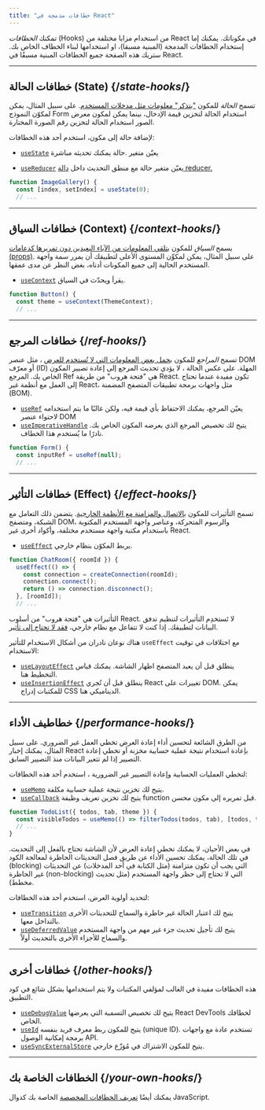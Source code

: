 ```yaml
---
title: "خطافات مدمجة في React"
---
```


<Intro>

 تمكنك *الخطافات* (Hooks) من استخدام مزايا مختلفة من React في مكوناتك. يمكنك إما إستخدام الخطافات المدمجة (المبنية مسبقا)، او استخدامها لبناء الخطاف الخاص بك. ستريك هذه الصفحة جميع الخطافات المبنية مسبقًا في React.


</Intro>

---

## خطافات الحالة (State) {/*state-hooks*/}

تسمح *الحالة* للمكون ["بتذكر" معلومات مثل مدخلات المستخدم](/learn/state-a-components-memory). على سبيل المثال، يمكن لمكوّن النموذج Form استخدام الحالة لتخزين قيمة الإدخال، بينما يمكن لمكون معرض الصور استخدام الحالة لتخزين رقم الصورة المختارة.

لإضافة حالة إلى مكون، استخدم أحد هذه الخطافات:

* [`useState`](/reference/react/useState) يعيّن متغير .حالة يمكنك تحديثه مباشرة

* [`useReducer`](/reference/react/useReducer) يعيّن متغير حالة مع منطق التحديث داخل [دالة reducer.](/learn/extracting-state-logic-into-a-reducer)

```js
function ImageGallery() {
  const [index, setIndex] = useState(0);
  // ...
```

---

## خطافات السياق (Context) {/*context-hooks*/}

يسمح *السياق* للمكون [بتلقي المعلومات من الآباء البعيدين دون تمريرها كدعامات (props)](/learn/passing-props-to-a-component). على سبيل المثال، يمكن لمكوِّن المستوى الأعلى لتطبيقك أن يمرر سمة واجهة المستخدم الحالية إلى جميع المكونات أدناه، بغض النظر عن مدى عمقها.


* [`useContext`](/reference/react/useContext) يقرأ ويحدّث في السياق.

```js
function Button() {
  const theme = useContext(ThemeContext);
  // ...
```

---

## خطافات المرجع {/*ref-hooks*/}

تسمح *المراجع* للمكون [بحمل بعض المعلومات التي لا تُستخدم للعرض](/learn/referencing-values-with-refs) ، مثل عنصر DOM أو معرّف (ID) المهلة.
 على عكس الحالة ، لا يؤدي تحديث المرجع إلى إعادة تصيير المكون الخاص بك. المرجع Ref هي "فتحة هروب" من طريقة React. تكون مفيدة عندما تحتاج إلى العمل مع أنظمة غير React، مثل واجهات برمجة تطبيقات المتصفح المضمنة (BOM).


* [`useRef`](/reference/react/useRef) يعيّن المرجع، يمكنك الاحتفاظ بأي قيمة فيه، ولكن غالبًا ما يتم استخدامه لاحتواء عنصر DOM
* [`useImperativeHandle`](/reference/react/useImperativeHandle) يتيح لك تخصيص المرجع الذي يعرضه المكون الخاص بك. نادرًا ما يُستخدم هذا الخطاف.

```js
function Form() {
  const inputRef = useRef(null);
  // ...
```

---

## خطافات التأثير (Effect) {/*effect-hooks*/}

تسمح التأثيرات للمكون [بالاتصال والمزامنة مع الأنظمة الخارجية](/learn/synchronizing-with-effects). يتضمن ذلك التعامل مع الشبكة، ومتصفح DOM، والرسوم المتحركة، وعناصر واجهة المستخدم المكتوبة باستخدام مكتبة واجهة مستخدم مختلفة، وأكواد أخرى غير React.


* [`useEffect`](/reference/react/useEffect) يربط المكوّن بنظام خارجي.

```js
function ChatRoom({ roomId }) {
  useEffect(() => {
    const connection = createConnection(roomId);
    connection.connect();
    return () => connection.disconnect();
  }, [roomId]);
  // ...
```

التأثيرات هي "فتحة هروب" من أسلوب React. لا تَستخدِم التأثيرات لتنظيم تدفق البيانات لتطبيقك. إذا كنت لا تتفاعل مع نظام خارجي، [فقد لا تحتاج إلى تأثير](/learn/you-might-not-need-an-effect).


هناك نوعان نادران من أشكال الاستخدام للتأثير  `useEffect` مع اختلافات في توقيت الاستخدام:

* [`useLayoutEffect`](/reference/react/useLayoutEffect) ينطلق قبل أن يعيد المتصفح اظهار الشاشة. يمكنك قياس التخطيط هنا.
* [`useInsertionEffect`](/reference/react/useInsertionEffect) ينطلق قبل أن تُجري React تغييرات على DOM. يمكن للمكتبات إدراج CSS الديناميكي هنا.

---

## خطاطيف الأداء {/*performance-hooks*/}

من الطرق الشائعة لتحسين أداء إعادة العرض تخطي العمل غير الضروري. على سبيل المثال، يمكنك إخبار React بإعادة استخدام نتيجة عملية حسابية مخزنة أو تخطي إعادة التصيير إذا لم تتغير البيانات منذ التصيير السابق.

لتخطي العمليات الحسابية وإعادة التصيير غير الضرورية ، استخدم أحد هذه الخطافات:


- [`useMemo`](/reference/react/useMemo) يتيح لك تخزين نتيجة عملية حسابية مكلفة.
- [`useCallback`](/reference/react/useCallback) يتيح لك تخزين تعريف وظيفة function قبل تمريره إلى مكون محسن.

```js
function TodoList({ todos, tab, theme }) {
  const visibleTodos = useMemo(() => filterTodos(todos, tab), [todos, tab]);
  // ...
}
```

في بعض الأحيان، لا يمكنك تخطي إعادة العرض لأن الشاشة تحتاج بالفعل إلى التحديث. في تلك الحالة، يمكنك تحسين الأداء عن طريق فصل التحديثات الحاظرة لمعالجة الكود (blocking) التي يجب أن تكون متزامنة (مثل الكتابة في أحد المدخلات) عن التحديثات غير الحاظرة (non-blocking) التي لا تحتاج إلى حظر واجهة المستخدم (مثل تحديث مخطط).

لتحديد أولوية العرض، استخدم أحد هذه الخطافات:

- [`useTransition`](/reference/react/useTransition) يتيح لك اعتبار الحالة غير حاظرة والسماح للتحديثات الأخرى بالتداخل معها.
- [`useDeferredValue`](/reference/react/useDeferredValue) يتيح لك تأجيل تحديث جزء غير مهم من واجهة المستخدم والسماح للأجزاء الأخرى بالتحديث أولاً.

---

## خطافات أخرى {/*other-hooks*/}

هذه الخطافات مفيدة في الغالب لمؤلفي المكتبات ولا يتم استخدامها بشكل شائع في كود التطبيق.

- [`useDebugValue`](/reference/react/useDebugValue) يتيح لك تخصيص التسمية التي يعرضها React DevTools لخطافك الخاص.
- [`useId`](/reference/react/useId) يتيح للمكون ربط معرف فريد بنفسه (unique ID). تستخدم عادة مع واجهات برمجة إمكانية الوصول API.
- [`useSyncExternalStore`](/reference/react/useSyncExternalStore) يتيح للمكون الاشتراك في مُوَزّع خارجي.

---

## الخطافات الخاصة بك {/*your-own-hooks*/}

 يمكنك أيضًا [تعريف الخطافات المخصصة](/learn/reusing-logic-with-custom-hooks#extracting-your-own-custom-hook-from-a-component) الخاصة بك كدوال JavaScript.
